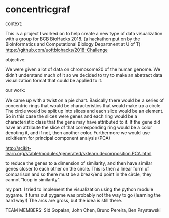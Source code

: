 # concentricgraf
context:

This is a project I worked on to help create a new type
of data visualization with a group for BCB BioHacks 2018. (a hackathon put on by
the BioInformatics and Computational Biology Department at U of T)
https://github.com/uoftbiohacks/2018-Challenge

objective:

We were given a lot of data on chromosome20 of the human
genome. We didn't understand much of it so we decided to try to make
an abstract data visualization format that could be applied to it.

our work:

We came up with a twist on a pie chart. Basically there would be
a series of concentric rings that would be characteristics
that would make up a circle. The circle would be split up into slices
and each slice would be an element. So in this case the slices were
genes and each ring would be a characteristic class that the gene may have
attributed to it. If the gene did have an attribute the slice of that
corresponding ring would be a color denoting it, and if not, then another color.
Furthermore we would use scikitlearn for principal component analysis (PCA)

http://scikit-learn.org/stable/modules/generated/sklearn.decomposition.PCA.html

to reduce the genes to a dimension of similarity, and then
have similar genes closer to each other on the circle. This is then a linear
form of comparison and so there must be a break/end point in the circle,
they cannot "loop in similarity".

my part:
I tried to implement the visualization using the python module pygame.
It turns out pygame was probably not the way to go (learning the hard way!)
The arcs are gross, but the idea is still there.

TEAM MEMBERS:
Sid Gopalan, John Chen, Bruno Pereira, Ben Prystawski
